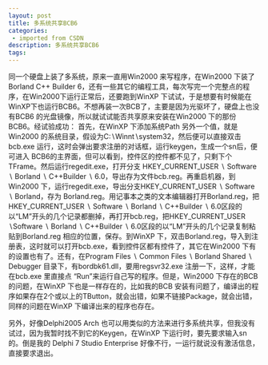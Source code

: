 ```yaml
---
layout: post
title: 多系统共享BCB6
categories: 
 - imported from CSDN
description: 多系统共享BCB6
tags: 
---
```


同一个硬盘上装了多系统，原来一直用Win2000 来写程序，在Win2000 下装了Borland C++ Builder 6，还有一些其它的编程工具，每次写完一个完整点的程序，在Win2000下运行正常后，还要跑到WinXP 下试试，于是想要有时候能在WinXP下也运行BCB6。不想再装一次BCB了，主要是因为光驱坏了，硬盘上也没有BCB6 的光盘镜像，所以就试试能否共享原来安装在Win2000 下的那份BCB6。经试验成功：
首先，在WinXP 下添加系统Path 另外一个值，就是Win2000 的系统目录，假设为C:$\backslash$Winnt$\backslash$system32，然后便可以直接双击bcb.exe 运行，这时会弹出要求注册的对话框，运行keygen，生成一个sn后，便可进入 BCB6的主界面，但可以看到，控件区的控件都不见了，只剩下个TFrame。然后运行regedit.exe，打开分支 HKEY\_CURRENT\_USER $\backslash$ Software $\backslash$ Borland $\backslash$ C++Builder $\backslash$ 6.0，导出存为文件bcb.reg。再重启机器，到Win2000 下，运行regedit.exe，导出分支HKEY\_CURRENT\_USER $\backslash$ Software $\backslash$ Borland，存为 Borland.reg。用记事本之类的文本编辑器打开Borland.reg，把HKEY\_CURRENT\_USER $\backslash$ Software $\backslash$ Borland $\backslash$ C++Builder $\backslash$ 6.0区段的以“LM”开头的几个记录都删掉，再打开bcb.reg，把HKEY\_CURRENT\_USER $\backslash$Software $\backslash$ Borland $\backslash$ C++Builder $\backslash$ 6.0区段的以“LM”开头的几个记录复制粘贴到Borland.reg 相应的位置，保存。到WinXP 下，双击Borland.reg，导入到注册表，这时就可以打开bcb.exe，看到控件区都有控件了，其它在Win2000 下有的设置也有了。还有，在Program Files $\backslash$ Common Files $\backslash$ Borland Shared $\backslash$ Debugger 目录下，有bordbk61.dll，要用regsvr32.exe 注册一下，这样，才能在bcb.exe 里直接点 “Run”来运行自己写的程序。但是，Win2000 下存在的BCB 的问题，在WinXP 下也是一样存在的，比如我的BCB 安装有问题了，编译出的程序如果存在2个或以上的TButton，就会出错，如果不链接Package，就会出错，同样的问题在WinXP 下编译出来的程序也存在。

另外，好像Delphi2005 Arch 也可以用类似的方法来进行多系统共享，但我没有试过，因为我暂时找不到它的Keygen，在WinXP 下运行时，要先要求输入sn的。倒是我的 Delphi 7 Studio Enterprise 好像不行，一运行就说没有激活信息，直接要求退出。
